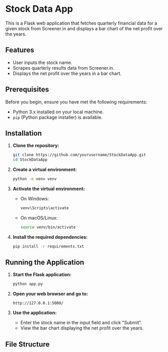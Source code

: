 # Stock Data App 

This is a Flask web application that fetches quarterly financial data for a given stock from Screener.in and displays a bar chart of the net profit over the years.

## Features

- User inputs the stock name.
- Scrapes quarterly results data from Screener.in.
- Displays the net profit over the years in a bar chart.

## Prerequisites

Before you begin, ensure you have met the following requirements:

- Python 3.x installed on your local machine.
- `pip` (Python package installer) is available.

## Installation

1. **Clone the repository:**

    ```sh
    git clone https://github.com/yourusername/StockDataApp.git
    cd StockDataApp
    ```

2. **Create a virtual environment:**

    ```sh
    python -m venv venv
    ```

3. **Activate the virtual environment:**

    - On Windows:

        ```sh
        venv\Scripts\activate
        ```

    - On macOS/Linux:

        ```sh
        source venv/bin/activate
        ```

4. **Install the required dependencies:**

    ```sh
    pip install -r requirements.txt
    ```

## Running the Application

1. **Start the Flask application:**

    ```sh
    python app.py
    ```

2. **Open your web browser and go to:**

    ```
    http://127.0.0.1:5000/
    ```

3. **Use the application:**

    - Enter the stock name in the input field and click "Submit".
    - View the bar chart displaying the net profit over the years.

## File Structure

